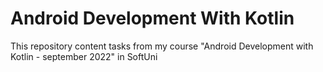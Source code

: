 # Android Development With Kotlin
 
This repository content tasks from my course "Android Development with Kotlin - september 2022"  in SoftUni  
